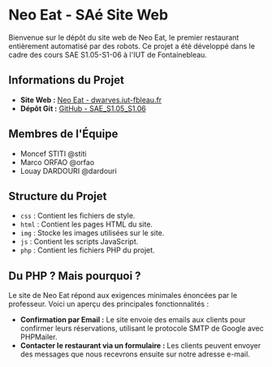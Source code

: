 # Neo Eat - SAé Site Web 

Bienvenue sur le dépôt du site web de Neo Eat, le premier restaurant entièrement automatisé par des robots. Ce projet a été développé dans le cadre des cours SAE S1.05-S1-06 à l'IUT de Fontainebleau.

## Informations du Projet

- **Site Web :** [Neo Eat - dwarves.iut-fbleau.fr](https://dwarves.iut-fbleau.fr/~stiti/)
- **Dépôt Git :** [GitHub - SAE_S1.05_S1.06](https://dwarves.iut-fbleau.fr/gitiut/stiti/SAE_S1.05_S1.06.git)

## Membres de l'Équipe
- Moncef STITI @stiti
- Marco ORFAO @orfao
- Louay DARDOURI @dardouri

## Structure du Projet

- `css` : Contient les fichiers de style.
- `html` : Contient les pages HTML du site.
- `img` : Stocke les images utilisées sur le site.
- `js` : Contient les scripts JavaScript.
- `php` : Contient les fichiers PHP du projet.

## Du PHP ? Mais pourquoi ?

Le site de Neo Eat répond aux exigences minimales énoncées par le professeur. Voici un aperçu des principales fonctionnalités :

- **Confirmation par Email :** Le site envoie des emails aux clients pour confirmer leurs réservations, utilisant le protocole SMTP de Google avec PHPMailer.
- **Contacter le restaurant via un formulaire :** Les clients peuvent envoyer des messages que nous recevrons ensuite sur notre adresse e-mail.